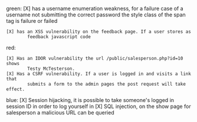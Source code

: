 green:
	[X] has a username enumeration weakness, for a failure case of a username not 
			submitting the correct password the style class of the span tag is failure 
			or failed

	[X] has an XSS vulnerability on the feedback page. If a user stores as 
			feedback javascript code

red:

	[X] Has an IDOR vulnerability the url /public/salesperson.php?id=10 shows 
			Testy McTesterson.
	[X]	Has a CSRF vulnerability. If a user is logged in and visits a link that
			submits a form to the admin pages the post request will take effect.

blue:
	[X] Session hijacking, it is possible to take someone's logged in session ID
			in order to log yourself in
	[X]	SQL injection, on the show page for salesperson a malicious URL can be 
			queried
